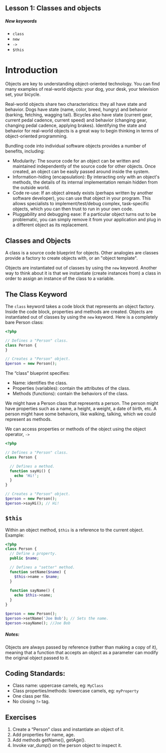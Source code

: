 ## Lesson 1: Classes and objects

##### New keywords
- `class`
- `new`
- `->`
- `$this`

# Introduction

Objects are key to understanding object-oriented technology. You can find many examples of real-world
objects: your dog, your desk, your television set, your bicycle.

Real-world objects share two characteristics: they all have state and behavior. Dogs have state
(name, color, breed, hungry) and behavior (barking, fetching, wagging tail). Bicycles also have
state (current gear, current pedal cadence, current speed) and behavior (changing gear, changing
pedal cadence, applying brakes). Identifying the state and behavior for real-world objects is a
great way to begin thinking in terms of object-oriented programming.

Bundling code into individual software objects provides a number of benefits, including:

- Modularity: The source code for an object can be written and maintained independently of the
source code for other objects. Once created, an object can be easily passed around inside the system.
- Information-hiding (encapsulation): By interacting only with an object's methods, the details of
its internal implementation remain hidden from the outside world.
- Code re-use: If an object already exists (perhaps written by another software developer), you can
use that object in your program. This allows specialists to implement/test/debug complex,
task-specific objects, which you can then trust  to run in your own code.
- Pluggability and debugging ease: If a particular object turns out to be problematic, you can
simply remove it from your application and plug in a different object as its replacement.

## Classes and Objects

A class is a source code blueprint for objects. Other analogies are classes provide a factory to
create objects with, or an "object template".

Objects are instantiated out of classes by using the `new` keyword. Another way to think about it is
that we instantiate (create instances from) a class in order to assign an instance of the class to a variable.

## The Class Keyword

The `class` keyword takes a code block that represents an object factory. Inside the code block,
properties and methods are created.
Objects are instantiated out of classes by using the `new` keyword. Here is a completely bare Person
class:

```php
<?php

// Defines a "Person" class.
class Person {
}

// Creates a "Person" object.
$person = new Person();
```

The “class” blueprint specifies:
- Name: identifies the class.
- Properties (variables): contain the attributes of the class.
- Methods (functions): contain the behaviors of the class.

We might have a Person class that represents a person. The person might have properties such as a name, a height, a weight, a date of birth, etc. A person might have some behaviors, like walking, talking, which we could represent as methods.

We can access properties or methods of the object using the object operator, `->`

```php
<?php

// Defines a "Person" class.
class Person {

  // Defines a method.
  function sayHi() {
    echo 'Hi!';
  }
}

// Creates a "Person" object.
$person = new Person();
$person->sayHi(); // Hi!

```

## `$this`

Within an object method, `$this` is a reference to the current object. Example:

```php
<?php
class Person {
  // Define a property.
  public $name;

  // Defines a "setter" method.
  function setName($name) {
    $this->name = $name;
  }
  
  function sayName() {
    echo $this->name;
  }
}

$person = new Person(); 
$person->setName('Joe Bob'); // Sets the name.
$person->sayName(); //Joe Bob
```

##### Notes:

Objects are always passed by reference (rather than making a copy of it), meaning that a function 
that accepts an object as a parameter can modify the original object passed to it.

## Coding Standards:

- Class name: uppercase camels, eg: `MyClass`
- Class properties/methods: lowercase camels, eg: `myProperty`
- One class per file.
- No closing `?>` tag.

## Exercises

1. Create a “Person” class and instantiate an object of it.
2. Add properties for name, age.
3. Add methods getName(), getAge().
4. Invoke var_dump() on the person object to inspect it.
